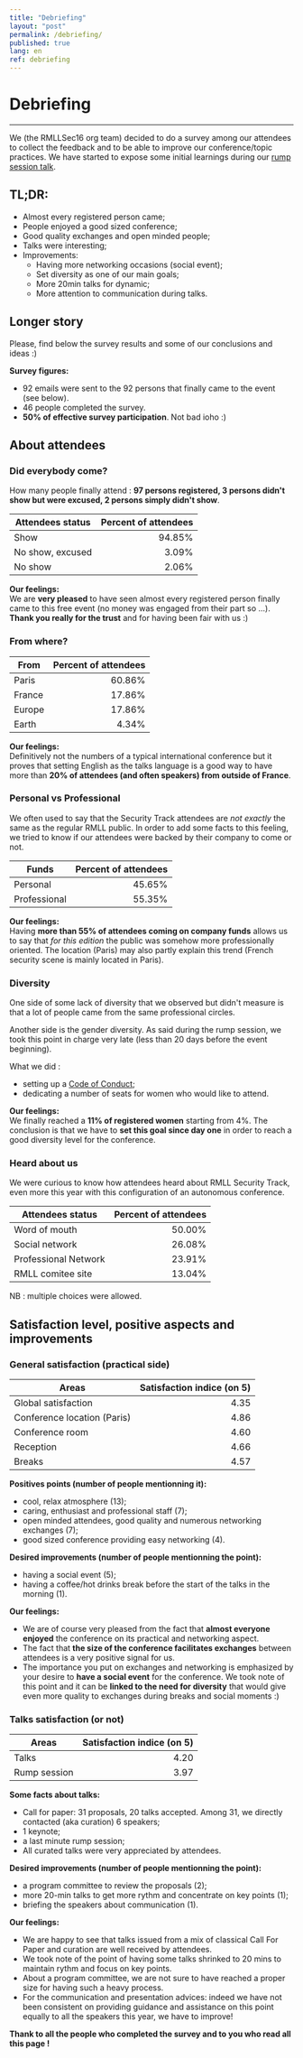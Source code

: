 ```yaml
---
title: "Debriefing"
layout: "post"
permalink: /debriefing/
published: true
lang: en
ref: debriefing
---
```

# Debriefing

---

We (the RMLLSec16 org team) decided to do a survey among our attendees to collect the feedback and to be able to improve our conference/topic practices. We have started to expose some initial learnings during our [rump session talk](https://sec2016.rmll.info//files/20160705-09-rump-8-Brocas-orga.pdf).

## TL;DR:

* Almost every registered person came;
* People enjoyed a good sized conference;
* Good quality exchanges and open minded people;
* Talks were interesting;
* Improvements:
  * Having more networking occasions (social event); 
  * Set diversity as one of our main goals;
  * More 20min talks for dynamic;
  * More attention to communication during talks.

## Longer story

Please, find below the survey results and some of our conclusions and ideas :)

**Survey figures:** 

* 92 emails were sent to the 92 persons that finally came to the event (see below).
* 46 people completed the survey. 
* **50% of effective survey participation**. Not bad ioho :)

## About attendees

### Did everybody come?

How many people finally attend : **97 persons registered, 3 persons didn't show but were excused, 2 persons simply didn't show**.

<div data-figure="chart" data-series="rows" data-focus="chart"></div>

| Attendees status | Percent of attendees | 
| ---------------- | -------------------: |
| Show             |  94.85%              |
| No show, excused |   3.09%              |
| No show          |   2.06%              |

**Our feelings:** 
<br>
We are __very pleased__ to have seen almost every registered person finally came to this free event (no money was engaged from their part so ...). **Thank you really for the trust** and for having been fair with us :)

### From where?

<div data-figure="chart" data-type="bar" data-series="rows" data-focus="chart"></div>

| From             | Percent of attendees | 
| ---------------- | -------------------: |
| Paris            |  60.86%              |
| France           |  17.86%              |
| Europe           |  17.86%              |
| Earth            |   4.34%              |

**Our feelings:** 
<br>
Definitively not the numbers of a typical international conference but it proves that setting English as the talks language is a good way to have more than **20% of attendees (and often speakers) from outside of France**.

### Personal vs Professional

We often used to say that the Security Track attendees are *not exactly* the same as the regular RMLL public. In order to add some facts to this feeling, we tried to know if our attendees were backed by their company to come or not.

<div data-figure="chart" data-type="bar" data-series="rows" data-focus="chart" ></div>

| Funds            | Percent of attendees | 
| ---------------- | -------------------: |
| Personal         |  45.65%              |
| Professional     |  55.35%              |


**Our feelings:** 
<br>
Having **more than 55% of attendees coming on company funds** allows us to say that *for this edition* the public was somehow more professionally oriented. The location (Paris) may also partly explain this trend (French security scene is mainly located in Paris). 

### Diversity

One side of some lack of diversity that we observed but didn't measure is that a lot of people came from the same professional circles.

Another side is the gender diversity. As said during the rump session, we took this point in charge very late (less than 20 days before the event beginning). 

What we did :

* setting up a [Code of Conduct](https://sec2016.rmll.info/code-of-conduct/);
* dedicating a number of seats for women who would like to attend.

**Our feelings:** 
<br>
We finally reached a **11% of registered women** starting from 4%. The conclusion is that we have to **set this goal since day one** in order to reach a good diversity level for the conference.

### Heard about us

We were curious to know how attendees heard about RMLL Security Track, even more this year with this configuration of an autonomous conference.

<div data-figure="chart" data-series="rows" data-focus="chart"></div>

| Attendees status     | Percent of attendees | 
| -------------------- | -------------------: |
| Word of mouth        |   50.00%             |
| Social network       |   26.08%             |
| Professional Network |   23.91%             |
| RMLL comitee site    |   13.04%             |

NB : multiple choices were allowed.

## Satisfaction level, positive aspects and improvements 

### General satisfaction (practical side)

<div data-figure="chart" data-type="bar" data-series="rows" data-focus="chart"></div>

| Areas                       | Satisfaction indice (on 5) |
| --------------------------- | -------------------------: |
| Global satisfaction         | 4.35                       | 
| Conference location (Paris) | 4.86                       |
| Conference room             | 4.60                       |
| Reception                   | 4.66                       |
| Breaks                      | 4.57                       |

**Positives points (number of people mentionning it):**

* cool, relax atmosphere (13);
* caring, enthusiast and professional staff (7);
* open minded attendees, good quality and numerous networking exchanges (7);
* good sized conference providing easy networking (4).

**Desired improvements (number of people mentionning the point):** 

* having a social event (5);
* having a coffee/hot drinks break before the start of the talks in the morning (1).

**Our feelings:** 

* We are of course very pleased from the fact that **almost everyone enjoyed** the conference on its practical and networking aspect. 
* The fact that **the size of the conference facilitates exchanges** between attendees is a very positive signal for us.
* The importance you put on exchanges and networking is emphasized by your desire to **have a social event** for the conference. 
  We took note of this point and it can be **linked to the need for diversity** that would give even more quality to exchanges during breaks and social moments :) 

### Talks satisfaction (or not)

<div data-figure="chart" data-type="bar" data-series="rows" data-focus="chart"></div>

| Areas                      | Satisfaction indice (on 5) |
| -------------------------- | -------------------------: |
| Talks                      | 4.20                       | 
| Rump session               | 3.97                       |

**Some facts about talks:**

* Call for paper: 31 proposals, 20 talks accepted. Among 31, we directly contacted (aka curation) 6 speakers;
* 1 keynote;
* a last minute rump session;
* All curated talks were very appreciated by attendees.

**Desired improvements (number of people mentionning the point):**

* a program committee to review the proposals (2);
* more 20-min talks to get more rythm and concentrate on key points (1);
* briefing the speakers about communication (1).

**Our feelings:** 

* We are happy to see that talks issued from a mix of classical Call For Paper and curation are well received by attendees.
* We took note of the point of having some talks shrinked to 20 mins to maintain rythm and focus on key points. 
* About a program committee, we are not sure to have reached a proper size for having such a heavy process.
* For the communication and presentation advices: indeed we have not been consistent on providing guidance and assistance on this point equally to all the speakers this year, we have to improve!

**Thank to all the people who completed the survey and to you who read all this page !** 
